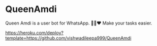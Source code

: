 # QueenAmdi
Queen Amdi is a user bot for WhatsApp. 💃🏻❤️ Make your tasks easier.


https://heroku.com/deploy?template=https://github.com/vishwadileepa999/QueenAmdi
